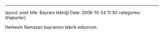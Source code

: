 ---
layout: post
title: Bayram tebriği
Date: 2006-10-24 11:30
categories: [Haberler]

Herkesin Ramazan bayramını tebrik ediyorum.
